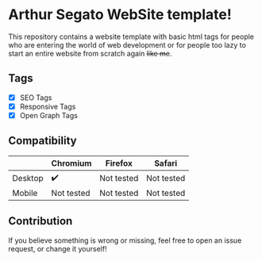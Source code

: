 # Arthur Segato WebSite template!

This repository contains a website template with basic html tags for people who are entering the world of web development or for people too lazy to start an entire website from scratch again ~~like me~~.

## Tags

 - [x] SEO Tags
 - [x] Responsive Tags
 - [x] Open Graph Tags

## Compatibility

 
|       |Chromium|Firefox | Safari |
|----------------|--------|--------|--------|
|Desktop|✔️|Not tested|Not tested
|Mobile |Not tested| Not tested|Not tested



## Contribution

If you believe something is wrong or missing, feel free to open an issue request, or change it yourself!
